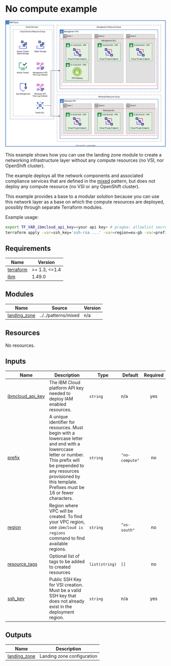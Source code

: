 # No compute example

![vpc](../../reference-architectures/vpc.drawio.svg)

This example shows how you can use the landing zone module to create a networking infrastructure layer without any compute resources (no VSI, nor OpenShift cluster).

The example deploys all the network components and associated compliance services that are defined in the [mixed](https://github.com/terraform-ibm-modules/terraform-ibm-landing-zone/tree/main/patterns/mixed) pattern, but does not deploy any compute resource (no VSI or any OpenShift cluster).

This example provides a base to a modular solution because you can use this network layer as a base on which the compute resources are deployed, possibly through separate Terraform modules.

Example usage:
```bash
export TF_VAR_ibmcloud_api_key=<your api key> # pragma: allowlist secret
terraform apply -var=ssh_key='ssh-rsa ...' -var=region=eu-gb -var=prefix=my_slz
```

<!-- BEGINNING OF PRE-COMMIT-TERRAFORM DOCS HOOK -->
## Requirements

| Name | Version |
|------|---------|
| <a name="requirement_terraform"></a> [terraform](#requirement\_terraform) | >= 1.3, <=1.4 |
| <a name="requirement_ibm"></a> [ibm](#requirement\_ibm) | 1.49.0 |

## Modules

| Name | Source | Version |
|------|--------|---------|
| <a name="module_landing_zone"></a> [landing\_zone](#module\_landing\_zone) | ../../patterns/mixed | n/a |

## Resources

No resources.

## Inputs

| Name | Description | Type | Default | Required |
|------|-------------|------|---------|:--------:|
| <a name="input_ibmcloud_api_key"></a> [ibmcloud\_api\_key](#input\_ibmcloud\_api\_key) | The IBM Cloud platform API key needed to deploy IAM enabled resources. | `string` | n/a | yes |
| <a name="input_prefix"></a> [prefix](#input\_prefix) | A unique identifier for resources. Must begin with a lowercase letter and end with a lowerccase letter or number. This prefix will be prepended to any resources provisioned by this template. Prefixes must be 16 or fewer characters. | `string` | `"no-compute"` | no |
| <a name="input_region"></a> [region](#input\_region) | Region where VPC will be created. To find your VPC region, use `ibmcloud is regions` command to find available regions. | `string` | `"us-south"` | no |
| <a name="input_resource_tags"></a> [resource\_tags](#input\_resource\_tags) | Optional list of tags to be added to created resources | `list(string)` | `[]` | no |
| <a name="input_ssh_key"></a> [ssh\_key](#input\_ssh\_key) | Public SSH Key for VSI creation. Must be a valid SSH key that does not already exist in the deployment region. | `string` | n/a | yes |

## Outputs

| Name | Description |
|------|-------------|
| <a name="output_landing_zone"></a> [landing\_zone](#output\_landing\_zone) | Landing zone configuration |
<!-- END OF PRE-COMMIT-TERRAFORM DOCS HOOK -->
